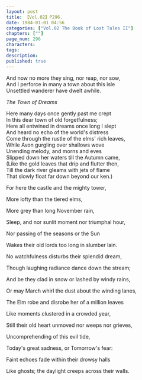 ```yaml
---
layout: post
title: 【Vol.02】P296.
date: 1984-01-01 04:56
categories: ["Vol.02 The Book of Lost Tales II"]
chapters: [""]
page_num: 296
characters: 
tags: 
description: 
published: true
---
```


<p style="text-indent: 0;">
And now no more they sing, nor reap, nor sow,<BR>And I perforce in many a town about this isle<BR>Unsettled wanderer have dwelt awhile.
</p>

<I>The Town of Dreams</I>

Here many days once gently past me crept<BR>In this dear town of old forgetfulness;<BR>Here all entwined in dreams once long I slept<BR>And heard no echo of the world's distress<BR>Come through the rustle of the elms' rich leaves,<BR>While Avon gurgling over shallows wove<BR>Unending melody, and morns and eves<BR>Slipped down her waters till the Autumn came,<BR>(Like the gold leaves that drip and flutter then,<BR>Till the dark river gleams with jets of flame<BR>That slowly float far down beyond our ken.)

For here the castle and the mighty tower,

More lofty than the tiered elms,

More grey than long November rain,

Sleep, and nor sunlit moment nor triumphal hour,

Nor passing of the seasons or the Sun

Wakes their old lords too long in slumber lain.

No watchfulness disturbs their splendid dream,

Though laughing radiance dance down the stream;

And be they clad in snow or lashed by windy rains,

Or may March whirl the dust about the winding lanes,

The Elm robe and disrobe her of a million leaves

Like moments clustered in a crowded year,

Still their old heart unmoved nor weeps nor grieves,

Uncomprehending of this evil tide,

Today's great sadness, or Tomorrow's fear:

Faint echoes fade within their drowsy halls

Like ghosts; the daylight creeps across their walls.

